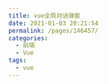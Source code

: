 ```yaml
---
title: vue全局对话弹窗
date: 2021-01-03 20:21:54
permalink: /pages/146457/
categories:
  - 前端
  - Vue
tags:
  - vue
---
```

